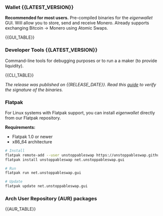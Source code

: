 <style>
.notice {
    background-color: rgb(250, 241, 213);
    border: 1px solid #ffeaa7;
    color: #856404;
    padding: 0.75rem;
    text-align: center;
    font-style: italic;
    white-space: wrap !important;
}

@media (max-width: 600px) {
    table {
        font-size: 0.9em;
    }

    .hide-mobile {
        display: none;
    }
}

</style>

### Wallet {{LATEST_VERSION}}

**Recommended for most users.** Pre-compiled binaries for the _eigenwallet_ GUI. Will allow you to store, send and receive Monero. Already supports exchanging Bitcoin $\rightarrow$ Monero using Atomic Swaps.

{{GUI_TABLE}}

### Developer Tools {{LATEST_VERSION}}

Command-line tools for debugging purposes or to run a a maker (to provide liquidity).

{{CLI_TABLE}}

_The release was published on {{RELEASE_DATE}}._ _Read this [guide](https://docs.unstoppableswap.net/getting_started/verify_tauri_signature) to verify the signature of the binaries._

### Flatpak

For Linux systems with Flatpak support, you can install _eigenwallet_ directly from our Flatpak repository.

**Requirements:**
- Flatpak 1.0 or newer
- x86_64 architecture

```sh
# Install
flatpak remote-add --user unstoppableswap https://unstoppableswap.github.io/core/unstoppableswap.flatpakrepo
flatpak install unstoppableswap net.unstoppableswap.gui

# Run
flatpak run net.unstoppableswap.gui

# Update
flatpak update net.unstoppableswap.gui
```

### Arch User Repository (AUR) packages

{{AUR_TABLE}}
